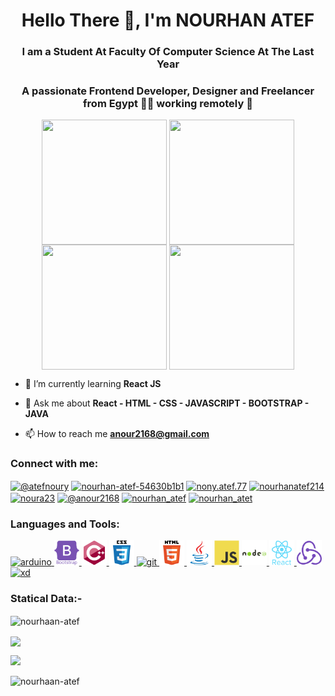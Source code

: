 <h1 align="center">Hello There 👋, I'm NOURHAN ATEF</h1>
<h3 align="center">I am a Student At Faculty Of Computer Science At The Last Year</h3>
<h3 align="center">A passionate Frontend Developer, Designer and Freelancer from Egypt 👨‍💻 working remotely 🚀</h3>
<div align="center">
<img src="https://raw.githubusercontent.com/akshitagupta15june/akshitagupta15june/master/200w.webp" align="center" height="200" width="200" />
  <img src="https://raw.githubusercontent.com/akshitagupta15june/akshitagupta15june/master/200w.webp" align="center" height="200" width="200" />
  <img src="https://raw.githubusercontent.com/akshitagupta15june/akshitagupta15june/master/200w.webp" align="center" height="200" width="200" />
<img src="https://raw.githubusercontent.com/akshitagupta15june/akshitagupta15june/master/200w.webp" align="center" height="200" width="200" />


</div>  
  


- 🌱 I’m currently learning **React JS**

- 💬 Ask me about **React - HTML - CSS - JAVASCRIPT - BOOTSTRAP - JAVA**

- 📫 How to reach me **anour2168@gmail.com**

<h3 align="left">Connect with me:</h3>
<p align="left">
<a href="https://twitter.com/@atefnoury" target="blank"><img align="center" src="https://raw.githubusercontent.com/rahuldkjain/github-profile-readme-generator/master/src/images/icons/Social/twitter.svg" alt="@atefnoury" height="30" width="40" /></a>
<a href="https://linkedin.com/in/nourhan-atef-54630b1b1" target="blank"><img align="center" src="https://raw.githubusercontent.com/rahuldkjain/github-profile-readme-generator/master/src/images/icons/Social/linked-in-alt.svg" alt="nourhan-atef-54630b1b1" height="30" width="40" /></a>
<a href="https://fb.com/nony.atef.77" target="blank"><img align="center" src="https://raw.githubusercontent.com/rahuldkjain/github-profile-readme-generator/master/src/images/icons/Social/facebook.svg" alt="nony.atef.77" height="30" width="40" /></a>
<a href="https://instagram.com/nourhanatef214" target="blank"><img align="center" src="https://raw.githubusercontent.com/rahuldkjain/github-profile-readme-generator/master/src/images/icons/Social/instagram.svg" alt="nourhanatef214" height="30" width="40" /></a>
<a href="https://www.behance.net/noura23" target="blank"><img align="center" src="https://raw.githubusercontent.com/rahuldkjain/github-profile-readme-generator/master/src/images/icons/Social/behance.svg" alt="noura23" height="30" width="40" /></a>
<a href="https://www.hackerrank.com/@anour2168" target="blank"><img align="center" src="https://raw.githubusercontent.com/rahuldkjain/github-profile-readme-generator/master/src/images/icons/Social/hackerrank.svg" alt="@anour2168" height="30" width="40" /></a>
<a href="https://codeforces.com/profile/nourhan_atef" target="blank"><img align="center" src="https://raw.githubusercontent.com/rahuldkjain/github-profile-readme-generator/master/src/images/icons/Social/codeforces.svg" alt="nourhan_atef" height="30" width="40" /></a>
<a href="https://www.leetcode.com/nourhan_atet" target="blank"><img align="center" src="https://raw.githubusercontent.com/rahuldkjain/github-profile-readme-generator/master/src/images/icons/Social/leet-code.svg" alt="nourhan_atet" height="30" width="40" /></a>
</p>

<h3 align="left">Languages and Tools:</h3>
<p align="left"> <a href="https://www.arduino.cc/" target="_blank" rel="noreferrer"> <img src="https://cdn.worldvectorlogo.com/logos/arduino-1.svg" alt="arduino" width="40" height="40"/> </a> <a href="https://getbootstrap.com" target="_blank" rel="noreferrer"> <img src="https://raw.githubusercontent.com/devicons/devicon/master/icons/bootstrap/bootstrap-plain-wordmark.svg" alt="bootstrap" width="40" height="40"/> </a> <a href="https://www.w3schools.com/cpp/" target="_blank" rel="noreferrer"> <img src="https://raw.githubusercontent.com/devicons/devicon/master/icons/cplusplus/cplusplus-original.svg" alt="cplusplus" width="40" height="40"/> </a> <a href="https://www.w3schools.com/css/" target="_blank" rel="noreferrer"> <img src="https://raw.githubusercontent.com/devicons/devicon/master/icons/css3/css3-original-wordmark.svg" alt="css3" width="40" height="40"/> </a> <a href="https://git-scm.com/" target="_blank" rel="noreferrer"> <img src="https://www.vectorlogo.zone/logos/git-scm/git-scm-icon.svg" alt="git" width="40" height="40"/> </a> <a href="https://www.w3.org/html/" target="_blank" rel="noreferrer"> <img src="https://raw.githubusercontent.com/devicons/devicon/master/icons/html5/html5-original-wordmark.svg" alt="html5" width="40" height="40"/> </a> <a href="https://www.java.com" target="_blank" rel="noreferrer"> <img src="https://raw.githubusercontent.com/devicons/devicon/master/icons/java/java-original.svg" alt="java" width="40" height="40"/> </a> <a href="https://developer.mozilla.org/en-US/docs/Web/JavaScript" target="_blank" rel="noreferrer"> <img src="https://raw.githubusercontent.com/devicons/devicon/master/icons/javascript/javascript-original.svg" alt="javascript" width="40" height="40"/> </a> <a href="https://nodejs.org" target="_blank" rel="noreferrer"> <img src="https://raw.githubusercontent.com/devicons/devicon/master/icons/nodejs/nodejs-original-wordmark.svg" alt="nodejs" width="40" height="40"/> </a> <a href="https://reactjs.org/" target="_blank" rel="noreferrer"> <img src="https://raw.githubusercontent.com/devicons/devicon/master/icons/react/react-original-wordmark.svg" alt="react" width="40" height="40"/> </a> <a href="https://redux.js.org" target="_blank" rel="noreferrer"> <img src="https://raw.githubusercontent.com/devicons/devicon/master/icons/redux/redux-original.svg" alt="redux" width="40" height="40"/> </a> <a href="https://www.adobe.com/products/xd.html" target="_blank" rel="noreferrer"> <img src="https://cdn.worldvectorlogo.com/logos/adobe-xd.svg" alt="xd" width="40" height="40"/> </a> </p>

<h3>Statical Data:-</h3>
<p><img align="center" src="https://activity-graph.herokuapp.com/graph?username=Nourhaan-Atef&show_icons=true&locale=en&theme=dracula" alt="nourhaan-atef" /></p>

<p><img align="center" src="https://github-readme-streak-stats.herokuapp.com?user=Nourhaan-Atef&theme=dracula&hide_border=false&date_format=M%20j%5B%2C%20Y%5D"/></p>

<p><img src="https://github-readme-stats.vercel.app/api?username=Nourhaan-Atef&show_icons=true&theme=dracula"></p>

<p><img align="left" src="https://github-readme-stats.vercel.app/api/top-langs?username=nourhaan-atef&show_icons=true&locale=en&theme=dracula&layout=compact" alt="nourhaan-atef" /></p>




